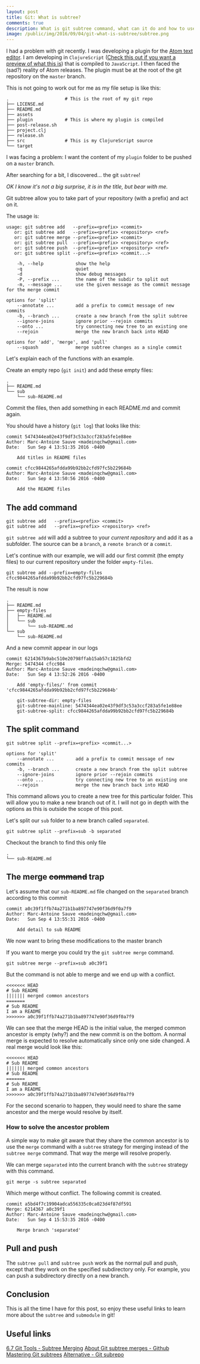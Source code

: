 ```yaml
---
layout: post
title: Git: What is subtree?
comments: true
description: What is git subtree command, what can it do and how to use it. How to manage subfolder on other branches.
image: /public/img/2016/09/04/git-what-is-subtree/subtree.png
---
```


I had a problem with git recently. I was developing a plugin for the [Atom text editor](https://atom.io/). I am developing in `ClojureScript` ([Check this out if you want a preview of what this is](http://clojurescriptkoans.com/)) that is compiled to `JavaScript`. I then faced the (sad?) reality of Atom releases. The plugin must be at the root of the git repository on the `master` branch.

This is not going to work out for me as my file setup is like this:

```
.                     # This is the root of my git repo
├── LICENSE.md
├── README.md
├── assets
├── plugin            # This is where my plugin is compiled
├── post-release.sh
├── project.clj
├── release.sh
├── src               # This is my ClojureScript source
└── target
```

I was facing a problem: I want the content of my `plugin` folder to be pushed on a `master` branch.

After searching for a bit, I discovered... the git `subtree`!

*OK I know it's not a big surprise, it is in the title, but bear with me.*

Git subtree allow you to take part of your repository (with a prefix) and act on it.

The usage is:

```
usage: git subtree add   --prefix=<prefix> <commit>
   or: git subtree add   --prefix=<prefix> <repository> <ref>
   or: git subtree merge --prefix=<prefix> <commit>
   or: git subtree pull  --prefix=<prefix> <repository> <ref>
   or: git subtree push  --prefix=<prefix> <repository> <ref>
   or: git subtree split --prefix=<prefix> <commit...>

    -h, --help            show the help
    -q                    quiet
    -d                    show debug messages
    -P, --prefix ...      the name of the subdir to split out
    -m, --message ...     use the given message as the commit message for the merge commit

options for 'split'
    --annotate ...        add a prefix to commit message of new commits
    -b, --branch ...      create a new branch from the split subtree
    --ignore-joins        ignore prior --rejoin commits
    --onto ...            try connecting new tree to an existing one
    --rejoin              merge the new branch back into HEAD

options for 'add', 'merge', and 'pull'
    --squash              merge subtree changes as a single commit
```

Let's explain each of the functions with an example.

Create an empty repo (`git init`) and add these empty files:

```
.
├── README.md
└── sub
    └── sub-README.md
```

Commit the files, then add something in each README.md and commit again.

You should have a history (`git log`) that looks like this:

```
commit 5474344ea02e43f9df3c53a3ccf283a5fe1e88ee
Author: Marc-Antoine Sauve <madeinqchw@gmail.com>
Date:   Sun Sep 4 13:51:35 2016 -0400

    Add titles in README files

commit cfcc9844265afdda99b92bb2cfd97fc5b229684b
Author: Marc-Antoine Sauve <madeinqchw@gmail.com>
Date:   Sun Sep 4 13:50:56 2016 -0400

    Add the README files
```

## The **add** command

```
git subtree add   --prefix=<prefix> <commit>
git subtree add   --prefix=<prefix> <repository> <ref>
```

`git subtree add` will add a subtree to your *current repository* and add it as a subfolder. The source can be a `branch`, a `remote branch` or a `commit`.

Let's continue with our example, we will add our first commit (the empty files) to our current repository under the folder `empty-files`.

`git subtree add --prefix=empty-files cfcc9844265afdda99b92bb2cfd97fc5b229684b`

The result is now

```
.
├── README.md
├── empty-files
│   ├── README.md
│   └── sub
│       └── sub-README.md
└── sub
    └── sub-README.md
```
And a new commit appear in our logs
```
commit 6214367b9abc510e20798ffab15ab57c1825bfd2
Merge: 5474344 cfcc984
Author: Marc-Antoine Sauve <madeinqchw@gmail.com>
Date:   Sun Sep 4 13:52:26 2016 -0400

    Add 'empty-files/' from commit 'cfcc9844265afdda99b92bb2cfd97fc5b229684b'

    git-subtree-dir: empty-files
    git-subtree-mainline: 5474344ea02e43f9df3c53a3ccf283a5fe1e88ee
    git-subtree-split: cfcc9844265afdda99b92bb2cfd97fc5b229684b
```

## The **split** command

```
git subtree split --prefix=<prefix> <commit...>

options for 'split'
    --annotate ...        add a prefix to commit message of new commits
    -b, --branch ...      create a new branch from the split subtree
    --ignore-joins        ignore prior --rejoin commits
    --onto ...            try connecting new tree to an existing one
    --rejoin              merge the new branch back into HEAD
```

This command allows you to create a new tree for this particular folder. This will allow you to make a new branch out of it. I will not go in depth with the options as this is outside the scope of this post.

Let's split our `sub` folder to a new branch called `separated`.

`git subtree split --prefix=sub -b separated`

Checkout the branch to find this only file
```
.
└── sub-README.md
```

## The **merge** ~~command~~ trap

Let's assume that our `sub-README.md` file changed on the `separated` branch according to this commit

```
commit a0c39f1ffb74a271b1ba897747e90f36d9f0a7f9
Author: Marc-Antoine Sauve <madeinqchw@gmail.com>
Date:   Sun Sep 4 13:55:31 2016 -0400

    Add detail to sub README
```

We now want to bring these modifications to the master branch

If you want to merge you could try the `git subtree merge` command.

`git subtree merge --prefix=sub a0c39f1`

But the command is not able to merge and we end up with a conflict.

```
<<<<<<< HEAD
# Sub README
||||||| merged common ancestors
=======
# Sub README
I am a README
>>>>>>> a0c39f1ffb74a271b1ba897747e90f36d9f0a7f9
```

We can see that the merge HEAD is the initial value, the merged common ancestor is empty (why?) and the new commit is on the bottom.
A normal merge is expected to resolve automatically since only one side changed. A real merge would look like this:

```
<<<<<<< HEAD
# Sub README
||||||| merged common ancestors
# Sub README
=======
# Sub README
I am a README
>>>>>>> a0c39f1ffb74a271b1ba897747e90f36d9f0a7f9
```

For the second scenario to happen, they would need to share the same ancestor and the merge would resolve by itself.

### How to solve the ancestor problem

A simple way to make git aware that they share the common ancestor is to use the `merge` command with a `subtree` strategy for merging instead of the `subtree merge` command. That way the merge will resolve properly.

We can merge `separated` into the current branch with the `subtree` strategy with this command.

`git merge -s subtree separated`

Which merge without conflict. The following commit is created.

```
commit a5bd4f7c19904adca556335c0ca023d4f87df591
Merge: 6214367 a0c39f1
Author: Marc-Antoine Sauve <madeinqchw@gmail.com>
Date:   Sun Sep 4 15:53:35 2016 -0400

    Merge branch 'separated'
```

## Pull and push

The `subtree pull` and `subtree push` work as the normal pull and push, except that they work on the specified subdirectory only. For example, you can push a subdirectory directly on a new branch.

## Conclusion

This is all the time I have for this post, so enjoy these useful links to learn more about the `subtree` and `submodule` in git!

## Useful links

[6.7 Git Tools - Subtree Merging](https://git-scm.com/book/en/v1/Git-Tools-Subtree-Merging)
[About Git subtree merges - Github](https://help.github.com/articles/about-git-subtree-merges/)
[Mastering Git subtrees](https://medium.com/@porteneuve/mastering-git-subtrees-943d29a798ec#.dywbc81ip)
[Alternative - Git subrepo](https://github.com/ingydotnet/git-subrepo#readme)
